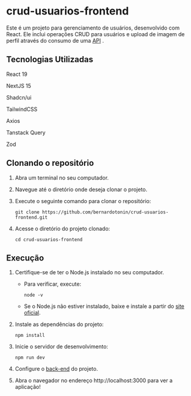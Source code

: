 
# crud-usuarios-frontend

Este é um projeto para gerenciamento de usuários, desenvolvido com React. Ele inclui operações CRUD para usuários e upload de imagem de perfil através do consumo de uma [API](https://github.com/bernardotonin/crud-usuarios-backend) .

## Tecnologias Utilizadas
React 19

NextJS 15

Shadcn/ui

TailwindCSS

Axios

Tanstack Query

Zod


## Clonando o repositório

1.  Abra um terminal no seu computador.
    
2.  Navegue até o diretório onde deseja clonar o projeto.
    
3.  Execute o seguinte comando para clonar o repositório:
    
    ```
    git clone https://github.com/bernardotonin/crud-usuarios-frontend.git
    ```
    
4.  Acesse o diretório do projeto clonado:
    
    ```
    cd crud-usuarios-frontend
    ```
    

## Execução

1.  Certifique-se de ter o Node.js instalado no seu computador.
    
    -   Para verificar, execute:
        
        ```
        node -v
        ```
        
    -   Se o Node.js não estiver instalado, baixe e instale a partir do [site oficial](https://nodejs.org/).
        
2.  Instale as dependências do projeto:
    
    ```
    npm install
    ```

    
3.  Inicie o servidor de desenvolvimento:
    
    ```
    npm run dev
    ```
    
4.  Configure o [back-end](https://github.com/bernardotonin/crud-usuarios-backend) do projeto.
5.  Abra o navegador no endereço http://localhost:3000 para ver a aplicação!
    
